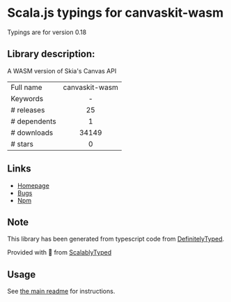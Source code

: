
# Scala.js typings for canvaskit-wasm

Typings are for version 0.18

## Library description:
A WASM version of Skia's Canvas API

|                    |                 |
| ------------------ | :-------------: |
| Full name          | canvaskit-wasm |
| Keywords           | - |
| # releases         | 25 |
| # dependents       | 1 |
| # downloads        | 34149 |
| # stars            | 0 |

## Links
- [Homepage](https://github.com/google/skia/tree/master/modules/canvaskit)
- [Bugs](https://bugs.chromium.org/p/skia/issues/entry)
- [Npm](https://www.npmjs.com/package/canvaskit-wasm)
    


## Note
This library has been generated from typescript code from [DefinitelyTyped](https://definitelytyped.org).

Provided with :purple_heart: from [ScalablyTyped](https://github.com/oyvindberg/ScalablyTyped)

## Usage
See [the main readme](../../readme.md) for instructions.


